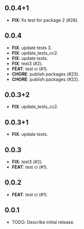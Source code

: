 ## 0.0.4+1

 - **FIX**: fix test for package 2 (#26).

## 0.0.4

 - **FIX**: update tests 3.
 - **FIX**: update_tests_cc2.
 - **FIX**: update tests.
 - **FIX**: test3 (#2).
 - **FEAT**: test ci (#1).
 - **CHORE**: publish packages (#23).
 - **CHORE**: publish packages (#22).

## 0.0.3+2

 - **FIX**: update_tests_cc2.

## 0.0.3+1

 - **FIX**: update tests.

## 0.0.3

 - **FIX**: test3 (#2).
 - **FEAT**: test ci (#1).

## 0.0.2

 - **FEAT**: test ci (#1).

## 0.0.1

* TODO: Describe initial release.
